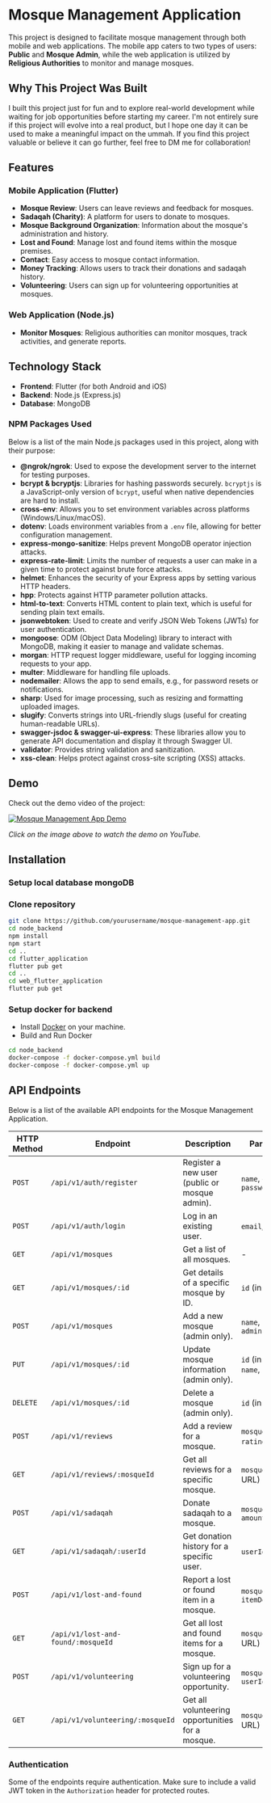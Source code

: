 # Mosque Management Application

This project is designed to facilitate mosque management through both mobile and web applications. The mobile app caters to two types of users: **Public** and **Mosque Admin**, while the web application is utilized by **Religious Authorities** to monitor and manage mosques.

## Why This Project Was Built

I built this project just for fun and to explore real-world development while waiting for job opportunities before starting my career. I'm not entirely sure if this project will evolve into a real product, but I hope one day it can be used to make a meaningful impact on the ummah. If you find this project valuable or believe it can go further, feel free to DM me for collaboration!

## Features

### Mobile Application (Flutter)
- **Mosque Review**: Users can leave reviews and feedback for mosques.
- **Sadaqah (Charity)**: A platform for users to donate to mosques.
- **Mosque Background Organization**: Information about the mosque's administration and history.
- **Lost and Found**: Manage lost and found items within the mosque premises.
- **Contact**: Easy access to mosque contact information.
- **Money Tracking**: Allows users to track their donations and sadaqah history.
- **Volunteering**: Users can sign up for volunteering opportunities at mosques.

### Web Application (Node.js)
- **Monitor Mosques**: Religious authorities can monitor mosques, track activities, and generate reports.

## Technology Stack

- **Frontend**: Flutter (for both Android and iOS)
- **Backend**: Node.js (Express.js)
- **Database**: MongoDB

### NPM Packages Used

Below is a list of the main Node.js packages used in this project, along with their purpose:

- **@ngrok/ngrok**: Used to expose the development server to the internet for testing purposes.
- **bcrypt & bcryptjs**: Libraries for hashing passwords securely. `bcryptjs` is a JavaScript-only version of `bcrypt`, useful when native dependencies are hard to install.
- **cross-env**: Allows you to set environment variables across platforms (Windows/Linux/macOS).
- **dotenv**: Loads environment variables from a `.env` file, allowing for better configuration management.
- **express-mongo-sanitize**: Helps prevent MongoDB operator injection attacks.
- **express-rate-limit**: Limits the number of requests a user can make in a given time to protect against brute force attacks.
- **helmet**: Enhances the security of your Express apps by setting various HTTP headers.
- **hpp**: Protects against HTTP parameter pollution attacks.
- **html-to-text**: Converts HTML content to plain text, which is useful for sending plain text emails.
- **jsonwebtoken**: Used to create and verify JSON Web Tokens (JWTs) for user authentication.
- **mongoose**: ODM (Object Data Modeling) library to interact with MongoDB, making it easier to manage and validate schemas.
- **morgan**: HTTP request logger middleware, useful for logging incoming requests to your app.
- **multer**: Middleware for handling file uploads.
- **nodemailer**: Allows the app to send emails, e.g., for password resets or notifications.
- **sharp**: Used for image processing, such as resizing and formatting uploaded images.
- **slugify**: Converts strings into URL-friendly slugs (useful for creating human-readable URLs).
- **swagger-jsdoc & swagger-ui-express**: These libraries allow you to generate API documentation and display it through Swagger UI.
- **validator**: Provides string validation and sanitization.
- **xss-clean**: Helps protect against cross-site scripting (XSS) attacks.

## Demo

Check out the demo video of the project:

[![Mosque Management App Demo](https://img.youtube.com/vi/dQw4w9WgXcQ/0.jpg)](https://www.youtube.com/watch?v=dQw4w9WgXcQ)

_Click on the image above to watch the demo on YouTube._

## Installation

   ### Setup local database mongoDB

   ### Clone repository
   ```bash
   git clone https://github.com/yourusername/mosque-management-app.git
   cd node_backend
   npm install
   npm start
   cd ..
   cd flutter_application
   flutter pub get
   cd ..
   cd web_flutter_application
   flutter pub get
   ```

   ### Setup docker for backend
   - Install [Docker](https://www.docker.com/products/docker-desktop/) on your machine.
   - Build and Run Docker
   ```bash
   cd node_backend
   docker-compose -f docker-compose.yml build
   docker-compose -f docker-compose.yml up
   ```


## API Endpoints

Below is a list of the available API endpoints for the Mosque Management Application.

| HTTP Method | Endpoint                           | Description                                      | Parameters                        |
| ----------- | ---------------------------------- | ------------------------------------------------ | --------------------------------- |
| `POST`      | `/api/v1/auth/register`            | Register a new user (public or mosque admin).    | `name`, `email`, `password`       |
| `POST`      | `/api/v1/auth/login`               | Log in an existing user.                         | `email`, `password`               |
| `GET`       | `/api/v1/mosques`                  | Get a list of all mosques.                       | -                                 |
| `GET`       | `/api/v1/mosques/:id`              | Get details of a specific mosque by ID.          | `id` (in URL)                     |
| `POST`      | `/api/v1/mosques`                  | Add a new mosque (admin only).                   | `name`, `location`, `admin`       |
| `PUT`       | `/api/v1/mosques/:id`              | Update mosque information (admin only).          | `id` (in URL), `name`, `location` |
| `DELETE`    | `/api/v1/mosques/:id`              | Delete a mosque (admin only).                    | `id` (in URL)                     |
| `POST`      | `/api/v1/reviews`                  | Add a review for a mosque.                       | `mosqueId`, `rating`, `comment`   |
| `GET`       | `/api/v1/reviews/:mosqueId`        | Get all reviews for a specific mosque.           | `mosqueId` (in URL)               |
| `POST`      | `/api/v1/sadaqah`                  | Donate sadaqah to a mosque.                      | `mosqueId`, `amount`              |
| `GET`       | `/api/v1/sadaqah/:userId`          | Get donation history for a specific user.        | `userId` (in URL)                 |
| `POST`      | `/api/v1/lost-and-found`           | Report a lost or found item in a mosque.         | `mosqueId`, `itemDescription`     |
| `GET`       | `/api/v1/lost-and-found/:mosqueId` | Get all lost and found items for a mosque.       | `mosqueId` (in URL)               |
| `POST`      | `/api/v1/volunteering`             | Sign up for a volunteering opportunity.          | `mosqueId`, `userId`              |
| `GET`       | `/api/v1/volunteering/:mosqueId`   | Get all volunteering opportunities for a mosque. | `mosqueId` (in URL)               |

### Authentication
Some of the endpoints require authentication. Make sure to include a valid JWT token in the `Authorization` header for protected routes.

